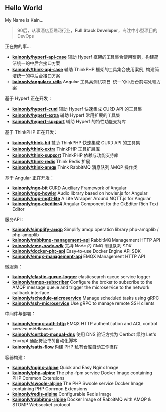 ## Hello World

My Name is Kain...

> 90后，从事酒店互联网行业，**Full Stack Developer**，专注中小型项目的 DevOps

正在做的事...

- [**kainonly/hyperf-api-case**](https://github.com/kainonly/hyperf-api-case) 辅助 Hyperf 框架的工具集合使用案例，构建简洁统一的中后台接口方案
- [**kainonly/think-api-case**](https://github.com/kainonly/think-api-case) 辅助 ThinkPHP 框架的工具集合使用案例, 构建简洁统一的中后台接口方案
- [**kainonly/angularx-utils**](https://github.com/kainonly/angularx-utils) Angular 工具类测试项目, 统一的中后台前端处理方案

基于 Hyperf 正在开发：

- [**kainonly/hyperf-curd**](https://github.com/kainonly/hyperf-curd) 辅助 Hyperf 快速集成 CURD API 的工具集
- [**kainonly/hyperf-extra**](https://github.com/kainonly/hyperf-extra) 辅助 Hyperf 常用扩展的工具集
- [**kainonly/hyperf-support**](https://github.com/kainonly/hyperf-support) 辅助 Hyperf 的特性功能支持库


基于 ThinkPHP 正在开发：

- [**kainonly/think-bit**](https://github.com/kainonly/think-bit) 辅助 ThinkPHP 快速集成 CURD API 的工具集
- [**kainonly/think-extra**](https://github.com/kainonly/think-extra) ThinkPHP 工具扩展库
- [**kainonly/think-support**](https://github.com/kainonly/think-support) ThinkPHP 依赖与功能支持库
- [**kainonly/think-redis**](https://github.com/kainonly/think-redis) Think Redis 扩展
- [**kainonly/think-amqp**](https://github.com/kainonly/think-amqp) Think RabbitMQ 消息队列 AMQP 操作类

基于 Angular 正在开发：

- [**kainonly/ngx-bit**](https://github.com/kainonly/ngx-bit) CURD Auxiliary Framework of Angular
- [**kainonly/ngx-howler**](https://github.com/kainonly/ngx-howler) Audio library based on howler.js for Angular
- [**kainonly/ngx-mqtt-lite**](https://github.com/kainonly/ngx-mqtt-lite) A Lite Wrapper Around MQTT.js for Angular
- [**kainonly/ngx-ckeditor4**](https://github.com/kainonly/ngx-ckeditor4) Angular Component for the CkEditor Rich Text Editor

服务API：

- [**kainonly/simplify-amqp**](https://github.com/kainonly/simplify-amqp) Simplify amqp operation library php-amqplib / php-amqplib
- [**kainonly/rabbitmq-management-api**](https://github.com/kainonly/rabbitmq-management-api) RabbitMQ Management HTTP API
- [**kainonly/cmq-node-sdk**](https://github.com/kainonly/cmq-node-sdk) 支持 Node 的 CMQ 消息队列 SDK
- [**kainonly/docker-php-api**](https://github.com/kainonly/docker-php-api) Easy-to-use Docker Engine API SDK
- [**kainonly/emqx-management-api**](https://github.com/kainonly/emqx-management-api) EMQX Management HTTP API

微服务：

- [**kainonly/elastic-queue-logger**](https://github.com/kainonly/elastic-queue-logger) elasticsearch queue service logger
- [**kainonly/amqp-subscriber**](https://github.com/kainonly/amqp-subscriber) Configure the broker to subscribe to the AMQP message queue and trigger the microservice to the network callback interface
- [**kainonly/schedule-microservice**](https://github.com/kainonly/schedule-microservice) Manage scheduled tasks using gRPC
- [**kainonly/ssh-microservice**](https://github.com/kainonly/ssh-microservice) Use gRPC to manage remote SSH clients

中间件与部署：

- [**kainonly/emqx-auth-http**](https://github.com/kainonly/emqx-auth-http) EMQX HTTP authentication and ACL control service middleware
- [**kainonly/certbot-manual-dns**](https://github.com/kainonly/certbot-manual-dns) 使用 DNS 验证方式为 Certbot 续约 Let's Encrypt 通配符证书的自动化脚本
- [**kainonly/satis-flow**](https://github.com/kainonly/satis-flow) 构建 PHP 私有仓库自动工作流程

容器构建：

- [**kainonly/nginx-alpine**](https://github.com/kainonly/nginx-alpine) Quick and Easy Nginx Image
- [**kainonly/php-alpine**](https://github.com/kainonly/php-alpine) The php-fpm service Docker Image containing PHP Common Extensions
- [**kainonly/swoole-alpine**](https://github.com/kainonly/swoole-alpine) The PHP Swoole service Docker Image containing PHP Common Extensions
- [**kainonly/redis-alpine**](https://github.com/kainonly/redis-alpine) Configurable Redis Image
- [**kainonly/rabbitmq-alpine**](https://github.com/kainonly/rabbitmq-alpine) Docker Image of RabbitMQ with AMQP & STOMP Websocket protocol
